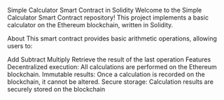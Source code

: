 Simple Calculator Smart Contract in Solidity
Welcome to the Simple Calculator Smart Contract repository! This project implements a basic calculator on the Ethereum blockchain, written in Solidity.

About
This smart contract provides basic arithmetic operations, allowing users to:

Add 
Subtract 
Multiply 
Retrieve the result of the last operation
Features
Decentralized execution: All calculations are performed on the Ethereum blockchain.
Immutable results: Once a calculation is recorded on the blockchain, it cannot be altered.
Secure storage: Calculation results are securely stored on the blockchain
